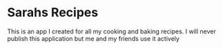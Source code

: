 # Sarahs Recipes

This is an app I created for all my cooking and baking recipes. I will never publish this application but me and my friends use it actively 

